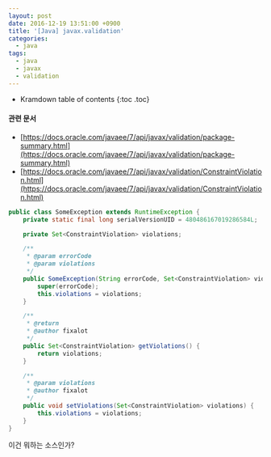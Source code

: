 ```yaml
---
layout: post
date: 2016-12-19 13:51:00 +0900
title: '[Java] javax.validation'
categories:
  - java
tags:
  - java
  - javax
  - validation
---
```


* Kramdown table of contents
{:toc .toc}

#### 관련 문서

- [https://docs.oracle.com/javaee/7/api/javax/validation/package-summary.html](https://docs.oracle.com/javaee/7/api/javax/validation/package-summary.html)
- [https://docs.oracle.com/javaee/7/api/javax/validation/ConstraintViolation.html](https://docs.oracle.com/javaee/7/api/javax/validation/ConstraintViolation.html)

```java
public class SomeException extends RuntimeException {
    private static final long serialVersionUID = 480486167019286584L;

    private Set<ConstraintViolation> violations;

    /**
     * @param errorCode
     * @param violations
     */
    public SomeException(String errorCode, Set<ConstraintViolation> violations) {
        super(errorCode);
        this.violations = violations;
    }

    /**
     * @return
     * @author fixalot
     */
    public Set<ConstraintViolation> getViolations() {
        return violations;
    }

    /**
     * @param violations
     * @author fixalot
     */
    public void setViolations(Set<ConstraintViolation> violations) {
        this.violations = violations;
    }
}
```

이건 뭐하는 소스인가?
